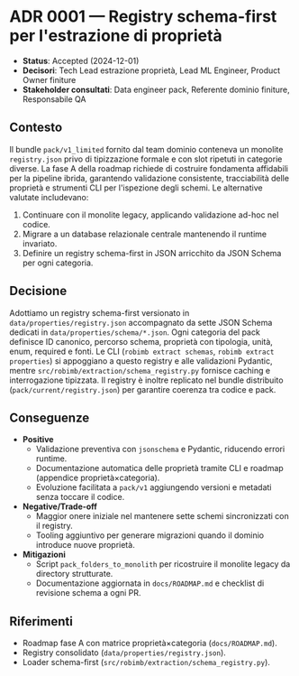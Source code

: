 # ADR 0001 — Registry schema-first per l'estrazione di proprietà

- **Status**: Accepted (2024-12-01)
- **Decisori**: Tech Lead estrazione proprietà, Lead ML Engineer, Product Owner finiture
- **Stakeholder consultati**: Data engineer pack, Referente dominio finiture, Responsabile QA

## Contesto

Il bundle `pack/v1_limited` fornito dal team dominio conteneva un monolite `registry.json` privo di tipizzazione formale e con
slot ripetuti in categorie diverse. La fase A della roadmap richiede di costruire fondamenta affidabili per la pipeline ibrida,
garantendo validazione consistente, tracciabilità delle proprietà e strumenti CLI per l'ispezione degli schemi. Le alternative
valutate includevano:

1. Continuare con il monolite legacy, applicando validazione ad-hoc nel codice.
2. Migrare a un database relazionale centrale mantenendo il runtime invariato.
3. Definire un registry schema-first in JSON arricchito da JSON Schema per ogni categoria.

## Decisione

Adottiamo un registry schema-first versionato in `data/properties/registry.json` accompagnato da sette JSON Schema dedicati in
`data/properties/schema/*.json`. Ogni categoria del pack definisce ID canonico, percorso schema, proprietà con tipologia,
unità, enum, required e fonti. Le CLI (`robimb extract schemas`, `robimb extract properties`) si appoggiano a questo registry e
alle validazioni Pydantic, mentre `src/robimb/extraction/schema_registry.py` fornisce caching e interrogazione tipizzata.
Il registry è inoltre replicato nel bundle distribuito (`pack/current/registry.json`) per garantire coerenza tra codice e pack.

## Conseguenze

- **Positive**
  - Validazione preventiva con `jsonschema` e Pydantic, riducendo errori runtime.
  - Documentazione automatica delle proprietà tramite CLI e roadmap (appendice proprietà×categoria).
  - Evoluzione facilitata a `pack/v1` aggiungendo versioni e metadati senza toccare il codice.
- **Negative/Trade-off**
  - Maggior onere iniziale nel mantenere sette schemi sincronizzati con il registry.
  - Tooling aggiuntivo per generare migrazioni quando il dominio introduce nuove proprietà.
- **Mitigazioni**
  - Script `pack_folders_to_monolith` per ricostruire il monolite legacy da directory strutturate.
  - Documentazione aggiornata in `docs/ROADMAP.md` e checklist di revisione schema a ogni PR.

## Riferimenti

- Roadmap fase A con matrice proprietà×categoria (`docs/ROADMAP.md`).
- Registry consolidato (`data/properties/registry.json`).
- Loader schema-first (`src/robimb/extraction/schema_registry.py`).
